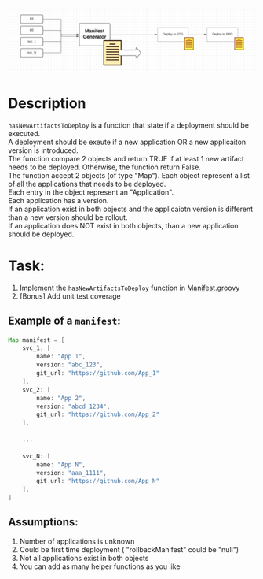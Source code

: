 
![alt text](manifest_diagram.png "Manifest Diagram")

# Description
`hasNewArtifactsToDeploy` is a function that state if a deployment should be executed.  
A deployment should be exeute if a new application OR a new applicaiton version is introduced.  
The function compare 2 objects and return TRUE if at least 1 new artifact needs to be deployed. Otherwise, the function return False.  
The function accept 2 objects (of type "Map"). Each object represent a list of all the applications that needs to be deployed.  
Each entry in the object represent an "Application".  
Each application has a version.  
If an application exist in both objects and the applicaiotn version is different than a new version should be rollout.  
If an application does NOT exist in both objects, than a new application should be deployed.

# Task:
1. Implement the `hasNewArtifactsToDeploy` function in [Manifest.groovy](Manifest.groovy)
2. [Bonus] Add unit test coverage


## Example of a `manifest`:
```groovy
Map manifest = [
    svc_1: [
        name: "App 1",
        version: "abc_123",
        git_url: "https://github.com/App_1"
    ],
    svc_2: [
        name: "App 2",
        version: "abcd_1234",
        git_url: "https://github.com/App_2"
    ],
    
    ...

    svc_N: [
        name: "App N",
        version: "aaa_1111",
        git_url: "https://github.com/App_N"
    ],
]
```

## Assumptions:

1. Number of applications is unknown
2. Could be first time deployment ( "rollbackManifest" could be "null")
3. Not all applications exist in both objects
4. You can add as many helper functions as you like